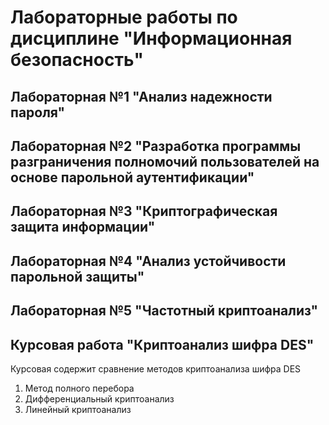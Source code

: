 # Лабораторные работы по дисциплине "Информационная безопасность"

## Лабораторная №1 "Анализ надежности пароля"

## Лабораторная №2 "Разработка программы разграничения полномочий пользователей на основе парольной аутентификации"

## Лабораторная №3 "Криптографическая защита информации"

## Лабораторная №4 "Анализ устойчивости парольной защиты"

## Лабораторная №5 "Частотный криптоанализ"

## Курсовая работа "Криптоанализ шифра DES"

Курсовая содержит сравнение методов криптоанализа шифра DES
  1. Метод полного перебора
  2. Дифференциальный криптоанализ
  3. Линейный криптоанализ

